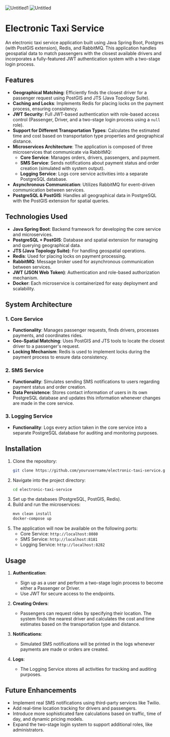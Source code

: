 ![Untitled1](https://github.com/user-attachments/assets/13d5366f-2f51-4697-8c7b-69851a6978ac)
![Untitled](https://github.com/user-attachments/assets/6e13679b-f894-41df-bb13-571ca1ca8a98)

# Electronic Taxi Service

An electronic taxi service application built using Java Spring Boot, Postgres (with PostGIS extension), Redis, and RabbitMQ. This application handles geospatial data to match passengers with the closest available drivers and incorporates a fully-featured JWT authentication system with a two-stage login process.

## Features

- **Geographical Matching**: Efficiently finds the closest driver for a passenger request using PostGIS and JTS (Java Topology Suite).
- **Caching and Locks**: Implements Redis for placing locks on the payment process, ensuring consistency.
- **JWT Security**: Full JWT-based authentication with role-based access control (Passenger, Driver, and a two-stage login process using a `null` role).
- **Support for Different Transportation Types**: Calculates the estimated time and cost based on transportation type properties and geographical distance.
- **Microservices Architecture**: The application is composed of three microservices that communicate via RabbitMQ:
  - **Core Service**: Manages orders, drivers, passengers, and payment.
  - **SMS Service**: Sends notifications about payment status and order creation (simulated with system output).
  - **Logging Service**: Logs core service activities into a separate PostgreSQL database.
- **Asynchronous Communication**: Utilizes RabbitMQ for event-driven communication between services.
- **PostgreSQL & PostGIS**: Handles all geographical data in PostgreSQL with the PostGIS extension for spatial queries.

## Technologies Used

- **Java Spring Boot**: Backend framework for developing the core service and microservices.
- **PostgreSQL + PostGIS**: Database and spatial extension for managing and querying geographical data.
- **JTS (Java Topology Suite)**: For handling geospatial operations.
- **Redis**: Used for placing locks on payment processing.
- **RabbitMQ**: Message broker used for asynchronous communication between services.
- **JWT (JSON Web Token)**: Authentication and role-based authorization mechanism.
- **Docker**: Each microservice is containerized for easy deployment and scalability.

## System Architecture

### 1. **Core Service** 
   - **Functionality**: Manages passenger requests, finds drivers, processes payments, and coordinates rides.
   - **Geo-Spatial Matching**: Uses PostGIS and JTS tools to locate the closest driver to a passenger's request.
   - **Locking Mechanism**: Redis is used to implement locks during the payment process to ensure data consistency.

### 2. **SMS Service**
   - **Functionality**: Simulates sending SMS notifications to users regarding payment status and order creation.
   - **Data Persistence**: Stores contact information of users in its own PostgreSQL database and updates this information whenever changes are made in the core service.

### 3. **Logging Service**
   - **Functionality**: Logs every action taken in the core service into a separate PostgreSQL database for auditing and monitoring purposes.

## Installation

1. Clone the repository:
   ```bash
   git clone https://github.com/yourusername/electronic-taxi-service.git
   ```
2. Navigate into the project directory:
   ```bash
   cd electronic-taxi-service
   ```
3. Set up the databases (PostgreSQL, PostGIS, Redis).
4. Build and run the microservices:
   ```bash
   mvn clean install
   docker-compose up
   ```
5. The application will now be available on the following ports:
   - Core Service: `http://localhost:8080`
   - SMS Service: `http://localhost:8181`
   - Logging Service: `http://localhost:8282`

## Usage

1. **Authentication**: 
   - Sign up as a user and perform a two-stage login process to become either a Passenger or Driver.
   - Use JWT for secure access to the endpoints.

2. **Creating Orders**: 
   - Passengers can request rides by specifying their location. The system finds the nearest driver and calculates the cost and time estimates based on the transportation type and distance.

3. **Notifications**: 
   - Simulated SMS notifications will be printed in the logs whenever payments are made or orders are created.

4. **Logs**: 
   - The Logging Service stores all activities for tracking and auditing purposes.

## Future Enhancements

- Implement real SMS notifications using third-party services like Twilio.
- Add real-time location tracking for drivers and passengers.
- Introduce more sophisticated fare calculations based on traffic, time of day, and dynamic pricing models.
- Expand the two-stage login system to support additional roles, like administrators.
